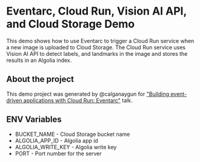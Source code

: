 # Eventarc, Cloud Run, Vision AI API, and Cloud Storage Demo

This demo shows how to use Eventarc to trigger a Cloud Run service when a new image is uploaded to Cloud Storage. The Cloud Run service uses Vision AI API to detect labels, and landmarks in the image and stores the results in an Algolia index.

## About the project
This demo project was generated by @calganaygun for ["Building event-driven applications with Cloud Run: Eventarc"](https://kommunity.com/cloud-turkey/events/building-event-driven-applications-with-cloud-run-eventarc-c06878dc) talk.

## ENV Variables

- BUCKET_NAME - Cloud Storage bucket name
- ALGOLIA_APP_ID - Algolia app id
- ALGOLIA_WRITE_KEY - Algolia write key
- PORT - Port number for the server